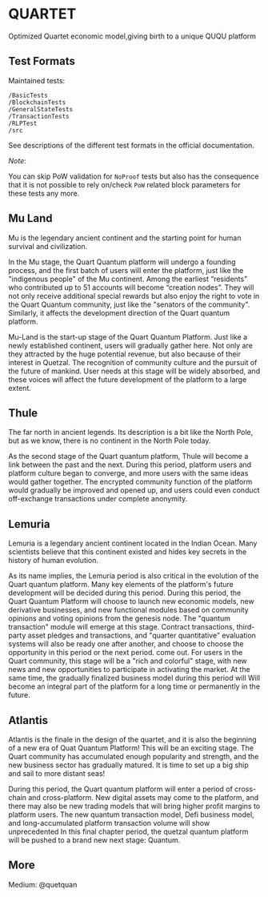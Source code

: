 QUARTET
=====

Optimized Quartet economic model,giving birth to a unique QUQU platform

Test Formats
------------

Maintained tests:

```
/BasicTests
/BlockchainTests
/GeneralStateTests
/TransactionTests
/RLPTest
/src
```


See descriptions of the different test formats in the official documentation.

*Note*:  

You can skip PoW validation for ``NoProof`` tests but also has the consequence that it is not possible to rely on/check ``PoW`` related block parameters for these tests any more.

Mu Land
-------------------------
Mu is the legendary ancient continent and the starting point for human survival and civilization.

In the Mu stage, the Quart Quantum platform will undergo a founding process, and the first batch of users will enter the platform, just like the "indigenous people" of the Mu continent. Among the earliest “residents” who contributed up to 51 accounts will become “creation nodes”. They will not only receive additional special rewards but also enjoy the right to vote in the Quart Quantum community, just like the "senators of the community". Similarly, it affects the development direction of the Quart quantum platform.

Mu-Land is the start-up stage of the Quart Quantum Platform. Just like a newly established continent, users will gradually gather here. Not only are they attracted by the huge potential revenue, but also because of their interest in Quetzal. The recognition of community culture and the pursuit of the future of mankind. User needs at this stage will be widely absorbed, and these voices will affect the future development of the platform to a large extent.

Thule
---------------
The far north in ancient legends. Its description is a bit like the North Pole, but as we know, there is no continent in the North Pole today.

As the second stage of the Quart quantum platform, Thule will become a link between the past and the next. During this period, platform users and platform culture began to converge, and more users with the same ideas would gather together. The encrypted community function of the platform would gradually be improved and opened up, and users could even conduct off-exchange transactions under complete anonymity.

Lemuria
----------------------------

Lemuria is a legendary ancient continent located in the Indian Ocean. Many scientists believe that this continent existed and hides key secrets in the history of human evolution.

As its name implies, the Lemuria period is also critical in the evolution of the Quart quantum platform. Many key elements of the platform's future development will be decided during this period. During this period, the Quart Quantum Platform will choose to launch new economic models, new derivative businesses, and new functional modules based on community opinions and voting opinions from the genesis node. The "quantum transaction" module will emerge at this stage. Contract transactions, third-party asset pledges and transactions, and "quarter quantitative" evaluation systems will also be ready one after another, and choose to choose the opportunity in this period or the next period. come out. For users in the Quart community, this stage will be a "rich and colorful" stage, with new news and new opportunities to participate in activating the market. At the same time, the gradually finalized business model during this period will Will become an integral part of the platform for a long time or permanently in the future.

Atlantis
---------------------------

Atlantis is the finale in the design of the quartet, and it is also the beginning of a new era of Quat Quantum Platform! This will be an exciting stage. The Quart community has accumulated enough popularity and strength, and the new business sector has gradually matured. It is time to set up a big ship and sail to more distant seas!

During this period, the Quart quantum platform will enter a period of cross-chain and cross-platform. New digital assets may come to the platform, and there may also be new trading models that will bring higher profit margins to platform users. The new quantum transaction model, Defi business model, and long-accumulated platform transaction volume will show unprecedented In this final chapter period, the quetzal quantum platform will be pushed to a brand new next stage: Quantum.

More
---------------------
Medium: @quetquan
